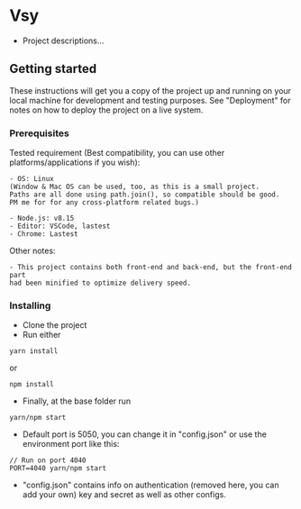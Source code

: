 # Vsy
- Project descriptions...

## Getting started
These instructions will get you a copy of the project up and running on your local machine for development and testing purposes. See "Deployment" for notes on how to deploy the project on a live system.

### Prerequisites

Tested requirement (Best compatibility, you can use other platforms/applications if you wish):
```
- OS: Linux
(Window & Mac OS can be used, too, as this is a small project.
Paths are all done using path.join(), so compatible should be good.
PM me for for any cross-platform related bugs.)

- Node.js: v8.15
- Editor: VSCode, lastest
- Chrome: Lastest
```
Other notes:
```
- This project contains both front-end and back-end, but the front-end part
had been minified to optimize delivery speed.
```

### Installing
- Clone the project
- Run either
```
yarn install
```
or
```
npm install
```
- Finally, at the base folder run
```
yarn/npm start
```
- Default port is 5050, you can change it in "config.json" or use the environment port like this:
```
// Run on port 4040
PORT=4040 yarn/npm start
```
- "config.json" contains info on authentication (removed here, you can add your own) key and secret as well as other configs.
